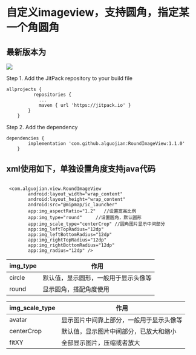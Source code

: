# 自定义imageview，支持圆角，指定某一个角圆角

## 最新版本为
[![](https://jitpack.io/v/alguojian/RoundImageView.svg)](https://jitpack.io/#alguojian/RoundImageView)

Step 1. Add the JitPack repository to your build file
```
allprojects {
          repositories {
            ...
            maven { url 'https://jitpack.io' }
        }
    }
```

Step 2. Add the dependency
```
dependencies {
        implementation 'com.github.alguojian:RoundImageView:1.1.0'
    }
```


## xml使用如下，单独设置角度支持java代码

```

 <com.alguojian.view.RoundImageView
        android:layout_width="wrap_content"
        android:layout_height="wrap_content"
        android:src="@mipmap/ic_launcher"
        app:img_aspectRatio="1.2"   //设置宽高比例
        app:img_type="round"     //设置圆角，默认圆形
        app:img_scale_type="centerCrop" //圆角图片显示中间部分
        app:img_leftTopRadius="12dp"
        app:img_leftBottomRadius="12dp"
        app:img_rightTopRadius="12dp"
        app:img_rightBottomRadius="12dp"
        app:img_radius="12dp" />

```
|img_type|作用|
|---|---|
|circle|默认值，显示圆形，一般用于显示头像等|
|round|显示圆角，搭配角度使用|


|img_scale_type|作用|
|---|---|
|avatar|显示图片中间靠上部分，一般用于显示头像等|
|centerCrop|默认值，显示图片中间部分，已放大和缩小|
|fitXY|全部显示图片，压缩或者放大|
